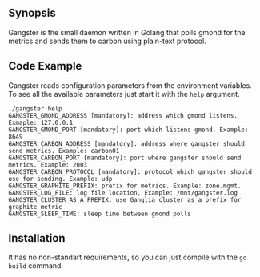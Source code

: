## Synopsis

Gangster is the small daemon written in Golang that polls gmond for the metrics and sends them to carbon using plain-text protocol.

## Code Example

Gangster reads configuration parameters from the environment variables. To see all the available parameters just start it with the `help` argument.

```
./gangster help
GANGSTER_GMOND_ADDRESS [mandatory]: address which gmond listens. Exmaple: 127.0.0.1
GANGSTER_GMOND_PORT [mandatory]: port which listens gmond. Example: 8649
GANGSTER_CARBON_ADDRESS [mandatory]: address where gangster should send metrics. Example: carbon01
GANGSTER_CARBON_PORT [mandatory]: port where gangster should send metrics. Example: 2003
GANGSTER_CARBON_PROTOCOL [mandatory]: protocol which gangster should use for sending. Example: udp
GANGSTER_GRAPHITE_PREFIX: prefix for metrics. Example: zone.mgmt.
GANGSTER_LOG_FILE: log file location, Example: /mnt/gangster.log
GANGSTER_CLUSTER_AS_A_PREFIX: use Ganglia cluster as a prefix for graphite metric
GANGSTER_SLEEP_TIME: sleep time between gmond polls
```

## Installation

It has no non-standart requirements, so you can just compile with the `go build` command.
